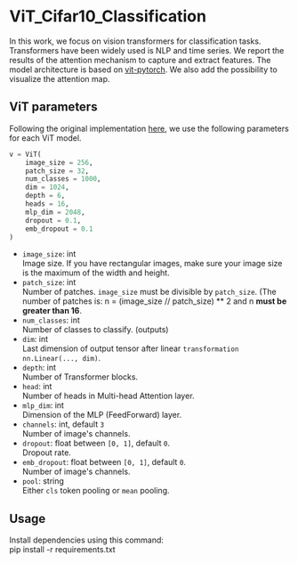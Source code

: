 # ViT_Cifar10_Classification
In this work, we focus on vision transformers for classification tasks. Transformers have been widely used is NLP and time series. We report the results of the attention mechanism to capture and extract features. The model architecture is based on [vit-pytorch](https://github.com/lucidrains/vit-pytorch). We also add the possibility to visualize the attention map.
## ViT parameters
Following the original implementation [here](https://github.com/lucidrains/vit-pytorch), we use the following parameters for each ViT model.
```python
v = ViT(
    image_size = 256,
    patch_size = 32,
    num_classes = 1000,
    dim = 1024,
    depth = 6,
    heads = 16,
    mlp_dim = 2048,
    dropout = 0.1,
    emb_dropout = 0.1
)
```

- `image_size`: int  
Image size. If you have rectangular images, make sure your image size is the maximum of the width and height.
- `patch_size`: int  
Number of patches. `image_size` must be divisible by `patch_size`. (The number of patches is: n = (image_size // patch_size) ** 2 and n **must be greater than 16**.
- `num_classes`: int  
Number of classes to classify. (outputs)
- `dim`: int  
Last dimension of output tensor after linear `transformation nn.Linear(..., dim)`.
- `depth`: int  
Number of Transformer blocks.
- `head`: int  
Number of heads in Multi-head Attention layer.
- `mlp_dim`: int  
Dimension of the MLP (FeedForward) layer.  
- `channels`: int, default `3`  
Number of image's channels.
- `dropout`: float between `[0, 1]`, default `0`.  
Dropout rate.
- `emb_dropout`: float between `[0, 1]`, default `0`.  
Number of image's channels.  
- `pool`: string  
Either `cls` token pooling or `mean` pooling.
## Usage
Install dependencies using this command:  
pip install -r requirements.txt




